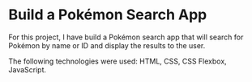 # Build a Pokémon Search App
For this project, I have build a Pokémon search app that will search for Pokémon by name or ID and display the results to the user.

The following technologies were used: HTML, CSS, CSS Flexbox, JavaScript.
